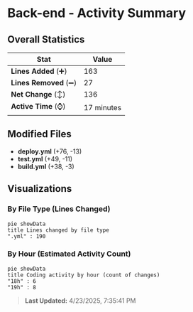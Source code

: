 # Back-end - Activity Summary 

## Overall Statistics

| Stat                   | Value                                                             |
| ---------------------- | ----------------------------------------------------------------- |
| **Lines Added** (➕)   | 163                                          |
| **Lines Removed** (➖) | 27                                        |
| **Net Change** (↕)    | 136                |
| **Active Time** (⌚)   | 17 minutes |


## Modified Files
- **deploy.yml** (+76, -13)
- **test.yml** (+49, -11)
- **build.yml** (+38, -3)

## Visualizations

### By File Type (Lines Changed)

```mermaid
pie showData
title Lines changed by file type
".yml" : 190
```

### By Hour (Estimated Activity Count)

```mermaid
pie showData
title Coding activity by hour (count of changes)
"18h" : 6
"19h" : 8
```


> **Last Updated:** 4/23/2025, 7:35:41 PM